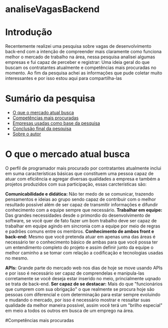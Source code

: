 <h1 allign= "center"> analiseVagasBackend </h1>

# Introdução
<p allign="center"> Recentemente realizei uma pesquisa sobre vagas de desenvolvimento back-end com a intenção de compreender mais claramente como funciona melhor o mercado de trabalho na área, nessa pesquisa analisei algumas empresas e fui capaz de perceber e registrar: Uma ideia geral do que buscam os contratantes atualmente e competências mais procuradas no momento. Ao fim da pesquisa achei as informações que pude coletar muito interessantes e por isso estou aqui para compartilha-las</p>

Sumário da pesquisa
===================
* [O que o mercado atual busca](https://github.com/FabioAdrianoSilveira/projetodev/blob/main/readme.md#o-que-o-mercado-atual-busca)
* [Competências mais procuradas](#competencias)
* [Empresas usadas como base da pesquisa](#empresas)
* [Conclusão final da pesquisa](#conclusao)
* [Sobre o autor](#sobreAutor)
 
# O que o mercado atual busca 
<p allign="center"> O perfil de programador mais procurado por contratantes atualmente inclui em suma características básicas que constituem uma pessoa capaz de atuar com eficiência e agregar diversas qualidades a empresa e também a projetos produzidos com sua participação, essas carcterísticas são: 
 
 **Comunicabilidade e didática:** Não ter medo de se comunicar, trazendo pensamentos e ideias ao grupo sendo capaz de contribuir com o melhor resultado possível além de ser capaz de transmitir informações e difundir conhecimento com a equipe sempre que necessário.
 **Trabalhar em equipe:** Das grandes necessidades desde o primordio do desenvolvimento de software, se você quer de fato fazer um bom trabalho deve ser capaz de trabalhar em equipe agindo em sincronia com a equipe por meio de regras e padrões comuns entre os membros.
 **Conhecimento de ambos front e back-end:** Mesmo que você pretenda atuar em apenas uma das áreas é necessário ter o conhecimento básico de ambas para que você possa ter um entendimento completo do projeto e assim definir junto da equipe o melhor caminho a se tomar com relação a codificação e tecnologias usadas no mesmo.
 
 **APIs:** Grande parte do mercado web nos dias de hoje se move usando APIs e por isso é necessário ser capaz de comprendelas e manipula-las corretamente se você deseja estar inserido no meio, princialmente uqnado se trata de back-end.
 **Ser capaz de se destacar:** Mais do que "funcionários que cumprem com sua obrigação" o que realmente se procura hoje são pessoas com diferencial e com determinação para estar sempre evoluindo e mudando o mercado, por isso é necessário mostrar e ressaltar suas qualidade da melhor maneira possível, assim você terá um "brilho especial" em meio a todos os outros em busca de um emprego na área.</p>
 
 
 #Competências mais procuradas
